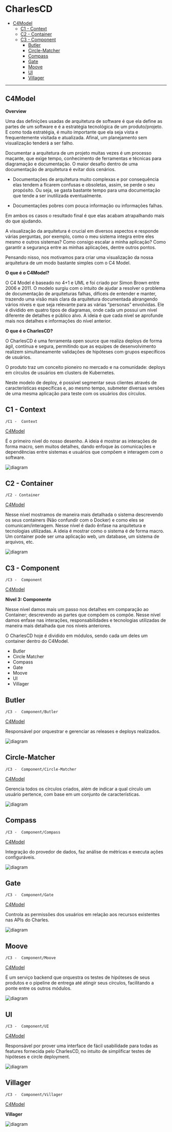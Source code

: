 # CharlesCD

* [C4Model](#C4Model)
  * [C1 -  Context](#C1----Context)
  * [C2 - Container](#C2---Container)
  * [C3 -  Component](#C3----Component)
    * [Butler](#Butler)
    * [Circle-Matcher](#Circle-Matcher)
    * [Compass](#Compass)
    * [Gate](#Gate)
    * [Moove](#Moove)
    * [UI](#UI)
    * [Villager](#Villager)

---

## C4Model



**Overview**

Uma das definições usadas de arquitetura de software é que ela define as partes de um software e é a estratégia tecnológica de um produto/projeto. E como toda estratégia, é muito importante que ela seja vista e frequentemente visitada e atualizada. Afinal, um planejamento sem visualização tenderá a ser falho. 

Documentar a arquitetura de um projeto muitas vezes é um processo maçante, que exige tempo, conhecimento de ferramentas e técnicas para diagramação e documentação. O maior desafio dentro de uma documentação de arquitetura é evitar dois cenários.

- Documentações de arquitetura muito complexas e por consequência elas tendem a ficarem confusas e obsoletas, assim, se perde o seu propósito. Ou seja, se gasta bastante tempo para uma documentação que tende a ser inutilizada eventualmente.

- Documentações pobres com pouca informação ou informações falhas. 

Em ambos os casos o resultado final é que elas acabam atrapalhando mais do que ajudando.


A visualização da arquitetura é crucial em diversos aspectos e responde várias perguntas, por exemplo, como o meu sistema integra entre eles mesmo e outros sistemas? Como consigo escalar a minha aplicação? Como garantir a segurança entre as minhas aplicações, dentre outros pontos.


Pensando nisso, nos motivamos para criar uma visualização da nossa arquitetura de um modo bastante simples com o C4 Model.



**O que é o C4Model?**

 O C4 Model é baseado no 4+1 e UML e foi criado por Simon Brown entre 2006 e 2011. O modelo surgiu com o intuito de ajudar a resolver o problema de documentação de arquiteturas falhas, difíceis de entender e manter, trazendo uma visão mais clara da arquitetura documentada abrangendo vários níveis e que seja relevante para as várias “personas” envolvidas. Ele é dividido em quatro tipos de diagramas, onde cada um possui um nível diferente de detalhes e público alvo. A ideia é que cada nível se aprofunde mais nos detalhes e informações do nível anterior. 



**O que é o CharlesCD?**

O CharlesCD é uma ferramenta open source que realiza deploys de forma ágil, contínua e segura, permitindo que as equipes de desenvolvimento realizem simultaneamente validações de hipóteses com grupos específicos de usuários. 

O produto traz um conceito pioneiro no mercado e na comunidade: deploys em círculos de usuários em clusters de Kubernetes. 

Neste modelo de deploy, é possível segmentar seus clientes através de características específicas e, ao mesmo tempo, submeter diversas versões de uma mesma aplicação para teste com os usuários dos círculos. 

## C1 -  Context

`/C1 -  Context`

[C4Model](#CharlesCD)

É o primeiro nível do nosso desenho. A ideia é mostrar as interações de forma macro, sem muitos detalhes, dando enfoque às comunicações e dependências entre sistemas e usuários que compõem e interagem com o software.



![diagram](c1.svg)

## C2 - Container

`/C2 - Container`

[C4Model](#CharlesCD)

Nesse nível mostramos de maneira mais detalhada o sistema descrevendo os seus containers (Não confundir com o Docker) e como eles se comunicam/interagem. Nesse nível é dado ênfase na arquitetura e tecnologias utilizadas. A ideia é mostrar como o sistema é de forma macro. Um container pode ser uma aplicação web, um database, um sistema de arquivos, etc.


![diagram](c2.svg)

## C3 -  Component

`/C3 -  Component`

[C4Model](#CharlesCD)

**Nivel 3: Componente**

Nesse nível damos mais um passo nos detalhes em comparação ao Container; descrevendo as partes que compõem os compõe. Nesse nível damos enfase nas interações, responsabilidades e tecnologias utilizadas de maneira mais detalhada que nos níveis anteriores. 

O CharlesCD hoje é dividido em módulos, sendo cada um deles um container dentro do C4Model.

- Butler
- Circle Matcher
- Compass
- Gate
- Moove
- UI
- Villager


## Butler

`/C3 -  Component/Butler`

[C4Model](#CharlesCD)


Responsável por orquestrar e gerenciar as releases e deploys realizados.



![diagram](c3.svg)

## Circle-Matcher

`/C3 -  Component/Circle-Matcher`

[C4Model](#CharlesCD)

Gerencia todos os círculos criados, além de indicar a qual círculo um usuário pertence, com base em um conjunto de características.


![diagram](c3.svg)

## Compass

`/C3 -  Component/Compass`

[C4Model](#CharlesCD)

Integração do provedor de dados, faz análise de métricas e executa ações configuráveis.

![diagram](c3.svg)

## Gate

`/C3 -  Component/Gate`

[C4Model](#CharlesCD)

Controla as permissões dos usuários em relação aos recursos existentes nas APIs do Charles.

![diagram](c3.svg)

## Moove

`/C3 -  Component/Moove`

[C4Model](#CharlesCD)

É um serviço backend que orquestra os testes de hipóteses de seus produtos e o pipeline de entrega até atingir seus círculos, facilitando a ponte entre os outros módulos.

![diagram](c3.svg)

## UI

`/C3 -  Component/UI`

[C4Model](#CharlesCD)

Responsável por prover uma interface de fácil usabilidade para todas as features fornecida pelo CharlesCD, no intuito de simplificar testes de hipóteses e circle deployment.

![diagram](c3.svg)

## Villager

`/C3 -  Component/Villager`

[C4Model](#CharlesCD)

**Villager**



![diagram](c3.svg)